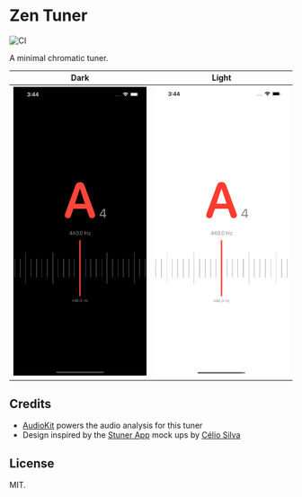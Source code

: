 # Zen Tuner

![CI](https://github.com/jpsim/ZenTuner/workflows/CI/badge.svg)

A minimal chromatic tuner.

| Dark | Light |
| - | - |
| ![](images/zentuner-ios-dark.png) | ![](images/zentuner-ios-light.png) |

## Credits

* [AudioKit][audiokit] powers the audio analysis for this tuner
* Design inspired by the [Stuner App][stuner] mock ups by [Célio Silva][celio]

## License

MIT.

[audiokit]: https://audiokit.io
[stuner]: https://www.behance.net/gallery/77749403/Stuner-App
[celio]: https://www.behance.net/celiosilva
